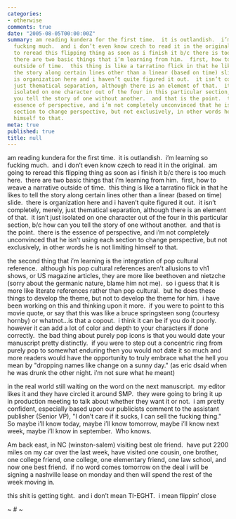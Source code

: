 ```yaml
---
categories:
- otherwise
comments: true
date: "2005-08-05T00:00:00Z"
summary: am reading kundera for the first time.  it is outlandish.  i’m learning so
  fucking much.  and i don’t even know czech to read it in the original.  am going
  to reread this flipping thing as soon as i finish it b/c there is too much here. 
  there are two basic things that i’m learning from him.  first, how to weave a narrative
  outside of time.  this thing is like a tarratino flick in that he likes to tell
  the story along certain lines other than a linear (based on time) slide.  there
  is organization here and i haven’t quite figured it out.  it isn’t completely, merely,
  just thematical separation, although there is an element of that.  it isn’t just
  isolated on one character out of the four in this particular section, b/c how can
  you tell the story of one without another.  and that is the point.  there is the
  essence of perspective, and i’m not completely unconvinced that he isn’t using each
  section to change perspective, but not exclusively, in other words he is not limiting
  himself to that.
meta: true
published: true
title: null
---
```


am reading kundera for the first time.  it is outlandish.  i’m learning so fucking much.  and i don’t even know czech to read it in the original.  am going to reread this flipping thing as soon as i finish it b/c there is too much here.  there are two basic things that i’m learning from him.  first, how to weave a narrative outside of time.  this thing is like a tarratino flick in that he likes to tell the story along certain lines other than a linear (based on time) slide.  there is organization here and i haven’t quite figured it out.  it isn’t completely, merely, just thematical separation, although there is an element of that.  it isn’t just isolated on one character out of the four in this particular section, b/c how can you tell the story of one without another.  and that is the point.  there is the essence of perspective, and i’m not completely unconvinced that he isn’t using each section to change perspective, but not exclusively, in other words he is not limiting himself to that.

the second thing that i’m learning is the integration of pop cultural reference.  although his pop cultural references aren’t allusions to vh1 shows, or US magazine articles, they are more like beethoven and nietzche (sorry about the germanic nature, blame him not me).  so i guess that it is more like literate references rather than pop cultural.  but he does these things to develop the theme, but not to develop the theme for him.  i have been working on this and thinking upon it more.  if you were to point to this movie quote, or say that this was like a bruce springsteen song (courtesy hornby) or whatnot…is that a copout.  i think it can be if you do it poorly.  however it can add a lot of color and depth to your characters if done correctly.  the bad thing about purely pop icons is that you would date your manuscript pretty distinctly.  if you were to step out a concentric ring from purely pop to somewhat enduring then you would not date it so much and more readers would have the opportunity to truly embrace what the hell you mean by "dropping names like change on a sunny day." (as eric dsaid when he was drunk the other night. i’m not sure what he meant)

in the real world still waiting on the word on the next manuscript.  my editor likes it and they have circled it around SMP.  they were going to bring it up in production meeting to talk about whether they want it or not.  i am pretty confident, especially based upon our publicists comment to the assistant publisher (Senior VP), "I don’t care if it sucks, I can sell the fucking thing."  So maybe i’ll know today, maybe i’ll know tomorrow, maybe i’ll know next week, maybe i’ll know in september.  Who knows.

Am back east, in NC (winston-salem) visiting best ole friend.  have put 2200 miles on my car over the last week, have visited one cousin, one brother, one college friend, one college, one elementary friend, one law school, and now one best friend.  if no word comes tomorrow on the deal i will be signing a nashville lease on monday and then will spend the rest of the week moving in.

this shit is getting tight.  and i don’t mean TI-EGHT.  i mean flippin’ close

~ # ~